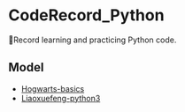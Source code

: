 # CodeRecord_Python
:dart:Record learning and practicing Python code.

## Model
- [Hogwarts-basics](hogwarts-basics)
- [Liaoxuefeng-python3](liaoxuefeng-python3)
